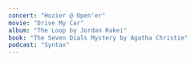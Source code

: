 ```yaml
---
concert: "Hozier @ Open'er"
movie: "Drive My Car"
album: "The Loop by Jordan Rakei"
book: "The Seven Dials Mystery by Agatha Christie"
podcast: "Syntax"
---
```

